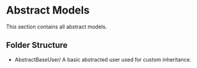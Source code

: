 # Abstract Models
This section contains all abstract models.

## Folder Structure
- AbstractBaseUser/ A basic abstracted user used for custom inheritance.
